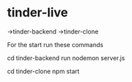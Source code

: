 # tinder-live

->tinder-backend
->tinder-clone

For the start run these commands

cd tinder-backend
run nodemon server.js

cd tinder-clone
npm start
